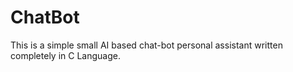 # ChatBot
This is a simple small AI based chat-bot personal assistant written completely in C Language.
